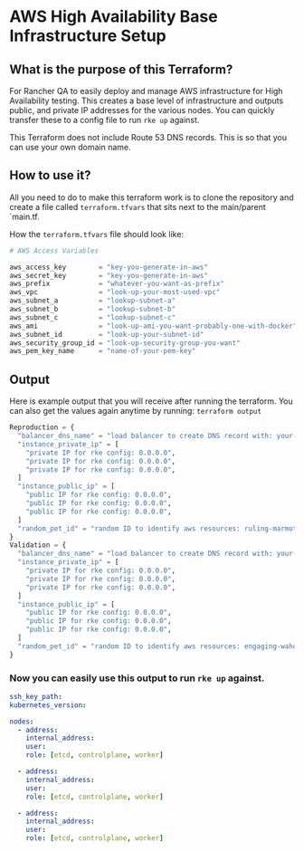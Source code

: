 # AWS High Availability Base Infrastructure Setup

## What is the purpose of this Terraform?
For Rancher QA to easily deploy and manage AWS infrastructure for High Availability testing. This creates a base level of infrastructure and outputs public, and private IP addresses for the various nodes. You can quickly transfer these to a config file to run `rke up` against.


This Terraform does not include Route 53 DNS records. This is so that you can use your own domain name.

## How to use it?

All you need to do to make this terraform work is to clone the repository and create a file called `terraform.tfvars` that sits next to the main/parent `main.tf. 

How the `terraform.tfvars` file should look like:

```tf
# AWS Access Variables

aws_access_key        = "key-you-generate-in-aws"
aws_secret_key        = "key-you-generate-in-aws"
aws_prefix            = "whatever-you-want-as-prefix"
aws_vpc               = "look-up-your-most-used-vpc"
aws_subnet_a          = "lookup-subnet-a"
aws_subnet_b          = "lookup-subnet-b"
aws_subnet_c          = "lookup-subnet-c"
aws_ami               = "look-up-ami-you-want-probably-one-with-docker"
aws_subnet_id         = "look-up-your-subnet-id"
aws_security_group_id = "look-up-security-group-you-want"
aws_pem_key_name      = "name-of-your-pem-key"

```

## Output

Here is example output that you will receive after running the terraform. You can also get the values again anytime by running: `terraform output`

```tf
Reproduction = {
  "balancer_dns_name" = "load balancer to create DNS record with: your-nlb-dns.com"
  "instance_private_ip" = [
    "private IP for rke config: 0.0.0.0",
    "private IP for rke config: 0.0.0.0",
    "private IP for rke config: 0.0.0.0",
  ]
  "instance_public_ip" = [
    "public IP for rke config: 0.0.0.0",
    "public IP for rke config: 0.0.0.0",
    "public IP for rke config: 0.0.0.0",
  ]
  "random_pet_id" = "random ID to identify aws resources: ruling-marmot"
}
Validation = {
  "balancer_dns_name" = "load balancer to create DNS record with: your-nlb-dns.com"
  "instance_private_ip" = [
    "private IP for rke config: 0.0.0.0",
    "private IP for rke config: 0.0.0.0",
    "private IP for rke config: 0.0.0.0",
  ]
  "instance_public_ip" = [
    "public IP for rke config: 0.0.0.0",
    "public IP for rke config: 0.0.0.0",
    "public IP for rke config: 0.0.0.0",
  ]
  "random_pet_id" = "random ID to identify aws resources: engaging-wahoo"
}
```

### Now you can easily use this output to run `rke up` against.

```yaml
ssh_key_path:
kubernetes_version:

nodes:
  - address:
    internal_address:
    user:
    role: [etcd, controlplane, worker]

  - address:
    internal_address:
    user:
    role: [etcd, controlplane, worker]

  - address:
    internal_address:
    user: 
    role: [etcd, controlplane, worker]
```